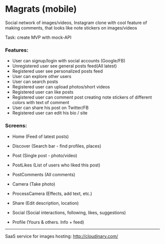 # Magrats (mobile)

Social network of images/videos, Instagram clone with cool feature of making comments, that looks like note stickers on images/videos

Task: create MVP with mock-API

### Features:
- User can signup/login with social accounts (Google/FB)
- Unregistered user see general posts feed(All latest)
- Registered user see personalized posts feed
- User can explore other users
- User can search posts
- Registered user can upload photos/short videos
- Registered user can like posts
- Registered user can comment post creating note stickers of different colors with text of comment
- User can share his post on Twitter/FB
- Registered user can edit his bio / site

### Screens:
- Home (Feed of latest posts)

- Discover (Search bar - find profiles, places)

- Post (Single post - photo/video)
 - PostLikes (List of users who liked this post)
 - PostComments (All comments)

- Camera (Take photo)
 - ProcessCamera (Effects, add text, etc.)
 - Share (Edit description, location)

- Social (Social interactions, following, likes, suggestions)

- Profile (Yours & others. Info + feed)

------

SaaS service for images hosting: http://cloudinary.com/

